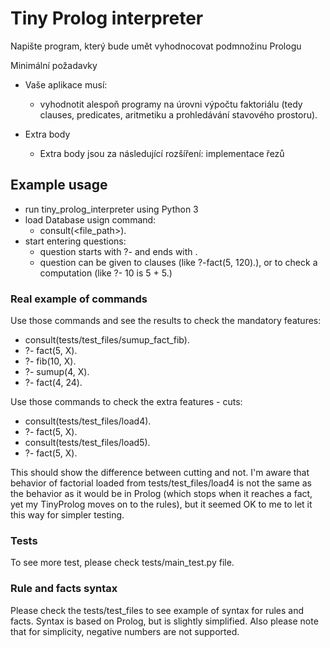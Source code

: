 # Tiny Prolog interpreter

Napište program, který bude umět vyhodnocovat podmnožinu Prologu

Minimální požadavky
- Vaše aplikace musí:

    - vyhodnotit alespoň programy na úrovni výpočtu faktoriálu (tedy clauses, predicates, aritmetiku a prohledávání stavového prostoru).
- Extra body
    - Extra body jsou za následující rozšíření: implementace řezů

## Example usage
- run tiny_prolog_interpreter using Python 3
- load Database usign command:
  - consult(<file_path>).
- start entering questions:
  - question starts with ?- and ends with .
  - question can be given to clauses (like ?-fact(5, 120).), or to check a computation (like ?- 10 is 5 + 5.)

### Real example of commands

Use those commands and see the results to check the mandatory features:

- consult(tests/test_files/sumup_fact_fib).
- ?- fact(5, X).
- ?- fib(10, X).
- ?- sumup(4, X).
- ?- fact(4, 24).

Use those commands to check the extra features - cuts:

- consult(tests/test_files/load4).
- ?- fact(5, X).
- consult(tests/test_files/load5).
- ?- fact(5, X).

This should show the difference between cutting and not. I'm aware that behavior of factorial loaded from tests/test_files/load4
is not the same as the behavior as it would be in Prolog (which stops when it reaches a fact, yet my TinyProlog moves on to the rules),
but it seemed OK to me to let it this way for simpler testing.

### Tests
To see more test, please check tests/main_test.py file.

### Rule and facts syntax
Please check the tests/test_files to see example of syntax for rules and facts. Syntax is based on Prolog,
but is slightly simplified. Also please note that for simplicity, negative numbers are not supported.